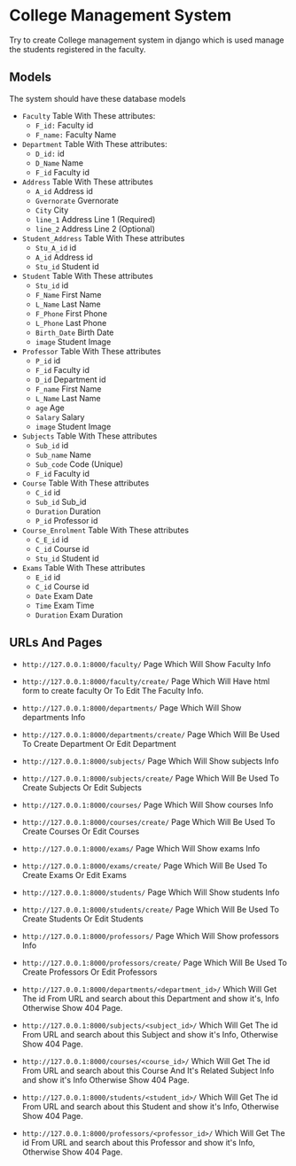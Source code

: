 # College Management System

Try to create College management system in django which is used manage the students registered in the faculty.

## Models

The system should have these database models

- `Faculty` Table With These attributes:
  - `F_id:` Faculty id
  - `F_name:` Faculty Name
- `Department` Table With These attributes:
  - `D_id:` id
  - `D_Name` Name
  - `F_id` Faculty id
- `Address` Table With These attributes
  - `A_id` Address id
  - `Gvernorate` Gvernorate
  - `City` City
  - `line_1` Address Line 1 (Required)
  - `line_2` Address Line 2 (Optional)
- `Student_Address` Table With These attributes
  - `Stu_A_id` id
  - `A_id` Address id
  - `Stu_id` Student id
- `Student` Table With These attributes
  - `Stu_id` id
  - `F_Name` First Name
  - `L_Name` Last Name
  - `F_Phone` First Phone
  - `L_Phone` Last Phone
  - `Birth_Date` Birth Date
  - `image` Student Image
- `Professor` Table With These attributes
  - `P_id` id
  - `F_id` Faculty id
  - `D_id` Department id
  - `F_name` First Name
  - `L_Name` Last Name
  - `age` Age
  - `Salary` Salary
  - `image` Student Image
- `Subjects` Table With These attributes
  - `Sub_id` id
  - `Sub_name` Name
  - `Sub_code` Code (Unique)
  - `F_id` Faculty id
- `Course` Table With These attributes
  - `C_id` id
  - `Sub_id` Sub_id
  - `Duration` Duration
  - `P_id` Professor id
- `Course_Enrolment` Table With These attributes
  - `C_E_id` id
  - `C_id` Course id
  - `Stu_id` Student id
- `Exams` Table With These attributes
  - `E_id` id
  - `C_id` Course id
  - `Date` Exam Date
  - `Time` Exam Time
  - `Duration` Exam Duration

## URLs And Pages

- `http://127.0.0.1:8000/faculty/` Page Which Will Show Faculty Info
- `http://127.0.0.1:8000/faculty/create/` Page Which Will Have html form to create faculty Or To Edit The Faculty Info.
- `http://127.0.0.1:8000/departments/` Page Which Will Show departments Info
- `http://127.0.0.1:8000/departments/create/` Page Which Will Be Used To Create Department Or Edit Department
- `http://127.0.0.1:8000/subjects/` Page Which Will Show subjects Info
- `http://127.0.0.1:8000/subjects/create/` Page Which Will Be Used To Create Subjects Or Edit Subjects
- `http://127.0.0.1:8000/courses/` Page Which Will Show courses Info
- `http://127.0.0.1:8000/courses/create/` Page Which Will Be Used To Create Courses Or Edit Courses
- `http://127.0.0.1:8000/exams/` Page Which Will Show exams Info
- `http://127.0.0.1:8000/exams/create/` Page Which Will Be Used To Create Exams Or Edit Exams
- `http://127.0.0.1:8000/students/` Page Which Will Show students Info
- `http://127.0.0.1:8000/students/create/` Page Which Will Be Used To Create Students Or Edit Students
- `http://127.0.0.1:8000/professors/` Page Which Will Show professors Info
- `http://127.0.0.1:8000/professors/create/` Page Which Will Be Used To Create Professors Or Edit Professors

- `http://127.0.0.1:8000/departments/<department_id>/` Which Will Get The id From URL and search about this Department and show it's, Info Otherwise Show 404 Page.
- `http://127.0.0.1:8000/subjects/<subject_id>/` Which Will Get The id From URL and search about this Subject and show it's Info, Otherwise Show 404 Page.
- `http://127.0.0.1:8000/courses/<course_id>/` Which Will Get The id From URL and search about this Course And It's Related Subject Info and show it's Info Otherwise Show 404 Page.
- `http://127.0.0.1:8000/students/<student_id>/` Which Will Get The id From URL and search about this Student and show it's Info, Otherwise Show 404 Page.
- `http://127.0.0.1:8000/professors/<professor_id>/` Which Will Get The id From URL and search about this Professor and show it's Info, Otherwise Show 404 Page.

##
